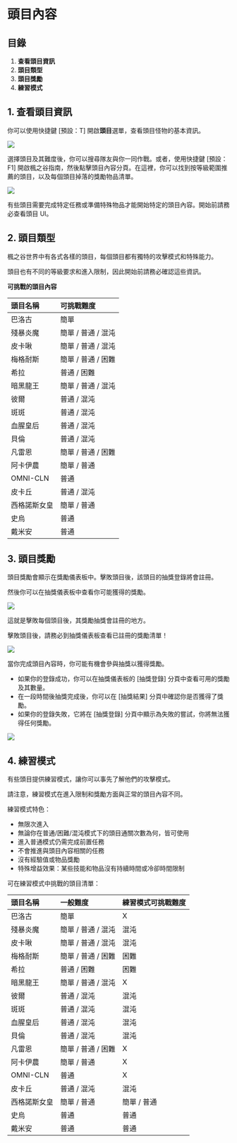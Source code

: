 # 頭目內容
## 目錄
1.  **查看頭目資訊**
2.  **頭目類型**
3.  **頭目獎勵**
4.  **練習模式**
## 1. 查看頭目資訊

你可以使用快捷鍵 \[預設：T\] 開啟**頭目**選單，查看頭目怪物的基本資訊。

![](/images/msn-101/beginners-guide/monster-and-dungeon/image_1747236361043_133.png)

選擇頭目及其難度後，你可以搜尋隊友與你一同作戰。或者，使用快捷鍵 \[預設：F1\] 開啟楓之谷指南，然後點擊頭目內容分頁。在這裡，你可以找到按等級範圍推薦的頭目，以及每個頭目掉落的獎勵物品清單。

![](/images/msn-101/beginners-guide/monster-and-dungeon/image_1747236361043_776.png)

有些頭目需要完成特定任務或準備特殊物品才能開始特定的頭目內容。開始前請務必查看頭目 UI。

## 2. 頭目類型

楓之谷世界中有各式各樣的頭目，每個頭目都有獨特的攻擊模式和特殊能力。

頭目也有不同的等級要求和進入限制，因此開始前請務必確認這些資訊。

**可挑戰的頭目內容**

| 頭目名稱 | 可挑戰難度 |
|:---|:---|
| 巴洛古 | 簡單 |
| 殘暴炎魔 | 簡單 / 普通 / 混沌 |
| 皮卡啾 | 簡單 / 普通 / 混沌 |
| 梅格耐斯 | 簡單 / 普通 / 困難 |
| 希拉 | 普通 / 困難 |
| 暗黑龍王 | 簡單 / 普通 / 混沌 |
| 彼爾 | 普通 / 混沌 |
| 斑斑 | 普通 / 混沌 |
| 血腥皇后 | 普通 / 混沌 |
| 貝倫 | 普通 / 混沌 |
| 凡雷恩 | 簡單 / 普通 / 困難 |
| 阿卡伊農 | 簡單 / 普通 |
| OMNI-CLN | 普通 |
| 皮卡丘 | 普通 / 混沌 |
| 西格諾斯女皇 | 簡單 / 普通 |
| 史烏 | 普通 |
| 戴米安 | 普通 |

## 3. 頭目獎勵

頭目獎勵會顯示在獎勵儀表板中。擊敗頭目後，該頭目的抽獎登錄將會註冊。

然後你可以在抽獎儀表板中查看你可能獲得的獎勵。

![](/images/msn-101/beginners-guide/monster-and-dungeon/image_1747236361044_197.png)

這就是擊敗每個頭目後，其獎勵抽獎會註冊的地方。

擊敗頭目後，請務必到抽獎儀表板查看已註冊的獎勵清單！

![](/images/msn-101/beginners-guide/monster-and-dungeon/image_1747236361044_339.png)

當你完成頭目內容時，你可能有機會參與抽獎以獲得獎勵。

*   如果你的登錄成功，你可以在抽獎儀表板的 \[抽獎登錄\] 分頁中查看可用的獎勵及其數量。
*   在一段時間後抽獎完成後，你可以在 \[抽獎結果\] 分頁中確認你是否獲得了獎勵。
*   如果你的登錄失敗，它將在 \[抽獎登錄\] 分頁中顯示為失敗的嘗試，你將無法獲得任何獎勵。

![](/images/msn-101/beginners-guide/monster-and-dungeon/image_1747236361044_453.png)

## 4. 練習模式

有些頭目提供練習模式，讓你可以事先了解他們的攻擊模式。

請注意，練習模式在進入限制和獎勵方面與正常的頭目內容不同。

練習模式特色：

*   無限次進入
*   無論你在普通/困難/混沌模式下的頭目通關次數為何，皆可使用
*   進入普通模式仍需完成前置任務
*   不會推進與頭目內容相關的任務
*   沒有經驗值或物品獎勵
*   特殊增益效果：某些技能和物品沒有持續時間或冷卻時間限制

可在練習模式中挑戰的頭目清單：

| 頭目名稱 | 一般難度 | 練習模式可挑戰難度 |
|:---|:---|:---|
| 巴洛古 | 簡單 | X |
| 殘暴炎魔 | 簡單 / 普通 / 混沌 | 混沌 |
| 皮卡啾 | 簡單 / 普通 / 混沌 | 混沌 |
| 梅格耐斯 | 簡單 / 普通 / 困難 | 困難 |
| 希拉 | 普通 / 困難 | 困難 |
| 暗黑龍王 | 簡單 / 普通 / 混沌 | X |
| 彼爾 | 普通 / 混沌 | 混沌 |
| 斑斑 | 普通 / 混沌 | 混沌 |
| 血腥皇后 | 普通 / 混沌 | 混沌 |
| 貝倫 | 普通 / 混沌 | 混沌 |
| 凡雷恩 | 簡單 / 普通 / 困難 | X |
| 阿卡伊農 | 簡單 / 普通 | X |
| OMNI-CLN | 普通 | X |
| 皮卡丘 | 普通 / 混沌 | 混沌 |
| 西格諾斯女皇 | 簡單 / 普通 | 簡單 / 普通 |
| 史烏 | 普通 | 普通 |
| 戴米安 | 普通 | 普通 |